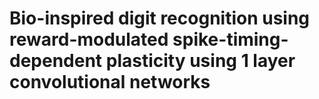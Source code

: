 # Bio-inspired digit recognition using reward-modulated spike-timing-dependent plasticity using 1 layer convolutional networks
